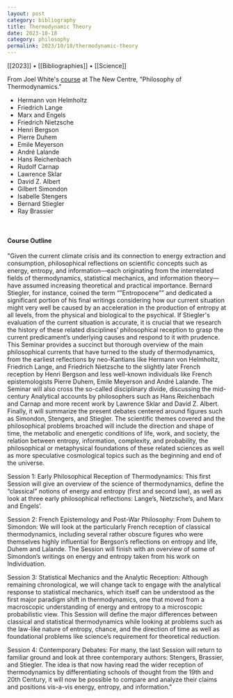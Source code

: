 ```yaml
---
layout: post
category: bibliography
title: Thermodynamic Theory
date: 2023-10-18
category: philosophy
permalink: 2023/10/18/thermodynamic-theory
---
```


[[2023]] • [[Bibliographies]] • [[Science]]

From Joel White's [course](https://thenewcentre.org/seminars/philosophy-of-thermodynamics/) at The New Centre, "Philosophy of Thermodynamics."

* Hermann von Helmholtz
* Friedrich Lange
* Marx and Engels
* Friedrich Nietzsche
* Henri Bergson
* Pierre Duhem
* Emile Meyerson
* André Lalande
* Hans Reichenbach
* Rudolf Carnap
* Lawrence Sklar
* David Z. Albert
* Gilbert Simondon
* Isabelle Stengers
* Bernard Stiegler
* Ray Brassier

<br>

#### Course Outline

"Given the current climate crisis and its connection to energy extraction and consumption, philosophical reflections on scientific concepts such as energy, entropy, and information—each originating from the interrelated fields of thermodynamics, statistical mechanics, and information theory—have assumed increasing theoretical and practical importance. Bernard Stiegler, for instance, coined the term “”Entropocene”” and dedicated a significant portion of his final writings considering how our current situation might very well be caused by an acceleration in the production of entropy at all levels, from the physical and biological to the psychical. If Stiegler's evaluation of the current situation is accurate, it is crucial that we research the history of these related disciplines’ philosophical reception to grasp the current predicament’s underlying causes and respond to it with prudence. This Seminar provides a succinct but thorough overview of the main philosophical currents that have turned to the study of thermodynamics, from the earliest reflections by neo-Kantians like Hermann von Helmholtz, Friedrich Lange, and Friedrich Nietzsche to the slightly later French reception by Henri Bergson and less well-known individuals like French epistemologists Pierre Duhem, Emile Meyerson and André Lalande. The Seminar will also cross the so-called disciplinary divide, discussing the mid-century Analytical accounts by philosophers such as Hans Reichenbach and Carnap and more recent work by Lawrence Sklar and David Z. Albert. Finally, it will summarize the present debates centered around figures such as Simondon, Stengers, and Stiegler. The scientific themes covered and the philosophical problems broached will include the direction and shape of time, the metabolic and energetic conditions of life, work, and society, the relation between entropy, information, complexity, and probability, the philosophical or metaphysical foundations of these related sciences as well as more speculative cosmological topics such as the beginning and end of the universe.

Session 1: Early Philosophical Reception of Thermodynamics: This first Session will give an overview of the science of thermodynamics, define the “classical” notions of energy and entropy (first and second law), as well as look at three early philosophical reflections: Lange’s, Nietzsche’s, and Marx and Engels’.

Session 2: French Epistemology and Post-War Philosophy: From Duhem to Simondon: We will look at the particularly French reception of classical thermodynamics, including several rather obscure figures who were themselves highly influential for Bergson’s reflections on entropy and life, Duhem and Lalande. The Session will finish with an overview of some of Simondon’s writings on energy and entropy taken from his work on Individuation.

Session 3: Statistical Mechanics and the Analytic Reception: Although remaining chronological, we will change tack to engage with the analytical response to statistical mechanics, which itself can be understood as the first major paradigm shift in thermodynamics, one that moved from a macroscopic understanding of energy and entropy to a microscopic probabilistic view. This Session will define the major differences between classical and statistical thermodynamics while looking at problems such as the law-like nature of entropy, chance, and the direction of time as well as foundational problems like science’s requirement for theoretical reduction.

Session 4: Contemporary Debates: For many, the last Session will return to familiar ground and look at three contemporary authors: Stengers, Brassier, and Stiegler. The idea is that now having read the wider reception of thermodynamics by differentiating schools of thought from the 19th and 20th Century, it will now be possible to compare and analyze their claims and positions vis-a-vis energy, entropy, and information."

